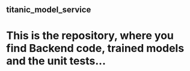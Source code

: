 ## titanic_model_service

# This is the repository, where you find Backend code, trained models and the unit tests...